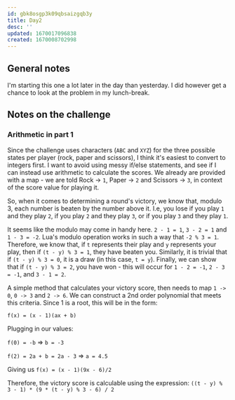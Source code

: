 ```yaml
---
id: gbk8osgp3k09qbsaizgqb3y
title: Day2
desc: ''
updated: 1670017096838
created: 1670008702998
---
```

## General notes
I'm starting this one a lot later in the day than yesterday.
I did however get a chance to look at the problem in my lunch-break.

## Notes on the challenge
### Arithmetic in part 1
Since the challenge uses characters (`ABC` and `XYZ`) for the three possible states per player (rock, paper and scissors), I think it's easiest to convert to integers first.
I want to avoid using messy if/else statements, and see if I can instead use arithmetic to calculate the scores.
We already are provided with a map - we are told Rock -> `1`, Paper -> `2` and Scissors -> `3`, in context of the score value for playing it.

So, when it comes to determining a round's victory, we know that, modulo 3, each number is beaten by the number above it.
I.e, you lose if you play `1` and they play `2`, if you play `2` and they play `3`, or if you play `3` and they play `1`.

It seems like the modulo may come in handy here.
`2 - 1 = 1`, `3 - 2 = 1` and `1 - 3 = -2`.
Lua's modulo operation works in such a way that `-2 % 3 = 1`.
Therefore, we know that, if `t` represents their play and `y` represents your play, then if `(t - y) % 3 = 1`, they have beaten you.
Similarly, it is trivial that if `(t - y) % 3 = 0`, it is a draw (in this case, `t = y`).
Finally, we can show that if `(t - y) % 3 = 2`, you have won - this will occur for `1 - 2 = -1`, `2 - 3 = -1`, and `3 - 1 = 2`.

A simple method that calculates your victory score, then needs to map `1 -> 0`, `0 -> 3` and `2 -> 6`.
We can construct a 2nd order polynomial that meets this criteria.
Since 1 is a root, this will be in the form:

`f(x) = (x - 1)(ax + b)`

Plugging in our values:

`f(0) = -b` => `b = -3`

`f(2) = 2a + b = 2a - 3` => `a = 4.5`

Giving us `f(x) = (x - 1)(9x - 6)/2`

Therefore, the victory score is calculable using the expression:
`((t - y) % 3 - 1) * (9 * (t - y) % 3 - 6) / 2`